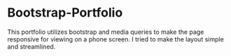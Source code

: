 # Bootstrap-Portfolio

This portfolio utilizes bootstrap and media queries to make the page responsive for viewing on a phone screen. I tried to make the layout simple and streamlined. 